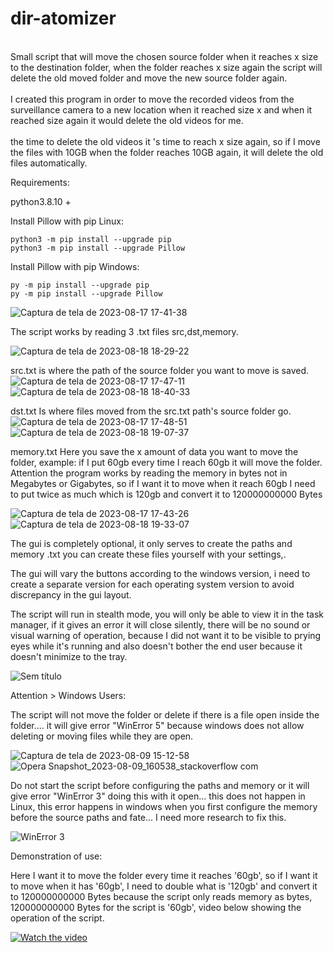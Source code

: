 # dir-atomizer

<br />Small script that will move the chosen source folder when it reaches x size to the destination folder, when the folder reaches x size again the script will delete the old moved folder and move the new source folder again.<br /> 
<br />I created this program in order to move the recorded videos from the surveillance camera to a new location when it reached size x and when it reached size again it would delete the old videos for me.<br /> <br />the time to delete the old videos it 's time to reach x size again, so if I move the files with 10GB when the folder reaches 10GB again, it will delete the old files automatically.


Requirements:

python3.8.10 +

Install Pillow with pip Linux:

    python3 -m pip install --upgrade pip
    python3 -m pip install --upgrade Pillow

Install Pillow with pip Windows:

    py -m pip install --upgrade pip
    py -m pip install --upgrade Pillow




![Captura de tela de 2023-08-17 17-41-38](https://github.com/solitario001/dir-atomizer/assets/36905390/2e069f79-9e48-4389-99d9-d299171e7dc1)



The script works by reading 3 .txt files src,dst,memory.

![Captura de tela de 2023-08-18 18-29-22](https://github.com/solitario001/dir-atomizer/assets/36905390/267fa9bd-4f9e-414d-b712-ba3465c2442f)

src.txt is where the path of the source folder you want to move is saved.
![Captura de tela de 2023-08-17 17-47-11](https://github.com/solitario001/dir-atomizer/assets/36905390/72b2d87e-771e-4c20-9e8a-0c76231164a6)
![Captura de tela de 2023-08-18 18-40-33](https://github.com/solitario001/dir-atomizer/assets/36905390/c72fcb46-89b1-421a-af36-1ace7c7f7b0f)

dst.txt Is where files moved from the src.txt path's source folder go.
![Captura de tela de 2023-08-17 17-48-51](https://github.com/solitario001/dir-atomizer/assets/36905390/2f82114b-f9d4-4926-b39d-55a5cfeb9892)
![Captura de tela de 2023-08-18 19-07-37](https://github.com/solitario001/dir-atomizer/assets/36905390/021081dc-88fc-45f5-b829-e3fe130754e4)

memory.txt Here you save the x amount of data you want to move the folder, example: if I put 60gb every time I reach 60gb it will move the folder. Attention the program works by reading the memory in bytes not in Megabytes or Gigabytes, so if I want it to move when it reach 60gb I need to put twice as much which is 120gb and convert it to 120000000000 Bytes

![Captura de tela de 2023-08-17 17-43-26](https://github.com/solitario001/dir-atomizer/assets/36905390/7bf5e19c-000d-453e-a859-1ba556d9d8c3)
![Captura de tela de 2023-08-18 19-33-07](https://github.com/solitario001/dir-atomizer/assets/36905390/1469b164-86ba-4d6d-8021-cf9a4046b034)


The gui is completely optional, it only serves to create the paths and memory .txt you can create these files yourself with your settings,.

The gui will vary the buttons according to the windows version, i need to create a separate version for each operating system version to avoid discrepancy in the gui layout.

The script will run in stealth mode, you will only be able to view it in the task manager, if it gives an error it will close silently, there will be no sound or visual warning of operation, because I did not want it to be visible to prying eyes while it's running and also doesn't bother the end user because it doesn't minimize to the tray.

![Sem título](https://github.com/solitario001/dir-atomizer/assets/36905390/11504856-15d4-4745-8ac7-4c90d92d859f)


Attention > Windows Users:

The script will not move the folder or delete if there is a file open inside the folder.... it will give error "WinError 5" because windows does not allow deleting or moving files while they are open.

![Captura de tela de 2023-08-09 15-12-58](https://github.com/solitario001/dir-atomizer/assets/36905390/3a08922a-b5b0-4464-8a21-e496c5d64232)
![Opera Snapshot_2023-08-09_160538_stackoverflow com](https://github.com/solitario001/dir-atomizer/assets/36905390/0a52695c-967b-4c03-9e1b-df8fbbddf2f3)

Do not start the script before configuring the paths and memory or it will give error "WinError 3" doing this with it open... this does not happen in Linux, this error happens in windows when you first configure the memory before the source paths and fate... I need more research to fix this.

![WinError 3](https://github.com/solitario001/dir-atomizer/assets/36905390/f19a8ec8-9261-44a9-a03f-2edcafb13c4d)


Demonstration of use:

Here I want it to move the folder every time it reaches '60gb', so if I want it to move when it has '60gb', I need to double what is '120gb' and convert it to 120000000000 Bytes because the script only reads memory as bytes, 120000000000 Bytes for the script is '60gb', video below showing the operation of the script. 

[![Watch the video](https://img.youtube.com/vi/NltIs4245Gg/maxresdefault.jpg)](https://youtu.be/NltIs4245Gg)


